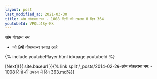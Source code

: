 ```yaml
---
layout: post
last_modified_at: 2021-03-30
title: ओम गोवठमा नमः - 1008 दिनों की तपस्या में दिन 364
youtubeId: VPQLc4Sy-Kk
---
```

 
 
 ओम गोवठमा नमः  
 
 -  जो Gषी गौथामाच्या रूपात आहे 
 
  
 
  
 
 
 
 
 
 


{% include youtubePlayer.html id=page.youtubeId %}
 
[Next]({{ site.baseurl }}{% link  split1/_posts/2014-02-26-ओम संकल्पना नमः - 1008 दिनों की तपस्या में दिन 363.md%})
 
